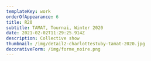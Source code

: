 ```yaml
---
templateKey: work
orderOfAppearance: 6
title: R20
subtitle: TAMAT, Tournai, Winter 2020
date: 2021-02-02T11:29:25.914Z
description: Collective show
thumbnail: /img/detail2-charlottestuby-tamat-2020.jpg
decorativeForm: /img/forme_noire.png
---
```

